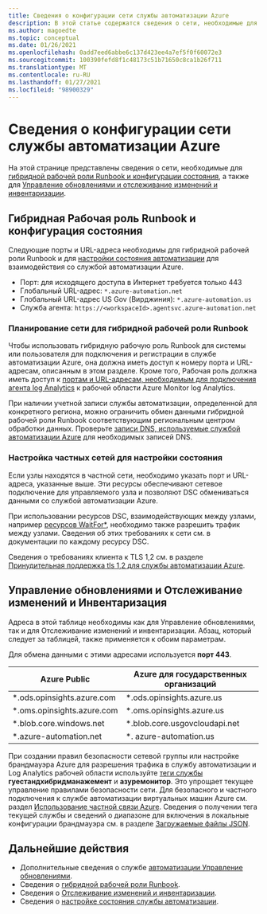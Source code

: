 ```yaml
---
title: Сведения о конфигурации сети службы автоматизации Azure
description: В этой статье содержатся сведения о сети, необходимые для настройки состояния службы автоматизации Azure, гибридной рабочей роли Runbook службы автоматизации Azure, Управление обновлениями, а также Отслеживание изменений и инвентаризации.
ms.author: magoedte
ms.topic: conceptual
ms.date: 01/26/2021
ms.openlocfilehash: 0add7eed6abbe6c137d423ee4a7ef5f0f60072e3
ms.sourcegitcommit: 100390fefd8f1c48173c51b71650c8ca1b26f711
ms.translationtype: MT
ms.contentlocale: ru-RU
ms.lasthandoff: 01/27/2021
ms.locfileid: "98900329"
---
```

# <a name="azure-automation-network-configuration-details"></a>Сведения о конфигурации сети службы автоматизации Azure

На этой странице представлены сведения о сети, необходимые для [гибридной рабочей роли Runbook и конфигурации состояния](#hybrid-runbook-worker-and-state-configuration), а также для [Управление обновлениями и отслеживание изменений и инвентаризации](#update-management-and-change-tracking-and-inventory).

## <a name="hybrid-runbook-worker-and-state-configuration"></a>Гибридная Рабочая роль Runbook и конфигурация состояния

Следующие порты и URL-адреса необходимы для гибридной рабочей роли Runbook и для [настройки состояния автоматизации](automation-dsc-overview.md) для взаимодействия со службой автоматизации Azure.

* Порт: для исходящего доступа в Интернет требуется только 443
* Глобальный URL-адрес: `*.azure-automation.net`
* Глобальный URL-адрес US Gov (Вирджиния): `*.azure-automation.us`
* Служба агента: `https://<workspaceId>.agentsvc.azure-automation.net`

### <a name="network-planning-for-hybrid-runbook-worker"></a>Планирование сети для гибридной рабочей роли Runbook

Чтобы использовать гибридную рабочую роль Runbook для системы или пользователя для подключения и регистрации в службе автоматизации Azure, она должна иметь доступ к номеру порта и URL-адресам, описанным в этом разделе. Кроме того, Рабочая роль должна иметь доступ к [портам и URL-адресам, необходимым для подключения агента log Analytics](../azure-monitor/platform/agent-windows.md) к рабочей области Azure Monitor log Analytics.

При наличии учетной записи службы автоматизации, определенной для конкретного региона, можно ограничить обмен данными гибридной рабочей роли Runbook соответствующим региональным центром обработки данных. Проверьте [записи DNS, используемые службой автоматизации Azure](how-to/automation-region-dns-records.md) для необходимых записей DNS.

### <a name="configuration-of-private-networks-for-state-configuration"></a>Настройка частных сетей для настройки состояния

Если узлы находятся в частной сети, необходимо указать порт и URL-адреса, указанные выше. Эти ресурсы обеспечивают сетевое подключение для управляемого узла и позволяют DSC обмениваться данными со службой автоматизации Azure.

При использовании ресурсов DSC, взаимодействующих между узлами, например [ресурсов WaitFor*](/powershell/scripting/dsc/reference/resources/windows/waitForAllResource), необходимо также разрешить трафик между узлами. Сведения об этих требованиях к сети см. в документации по каждому ресурсу DSC.

Сведения о требованиях клиента к TLS 1,2 см. в разделе [Принудительная поддержка tls 1,2 для службы автоматизации Azure](automation-managing-data.md#tls-12-enforcement-for-azure-automation).

## <a name="update-management-and-change-tracking-and-inventory"></a>Управление обновлениями и Отслеживание изменений и Инвентаризация

Адреса в этой таблице необходимы как для Управление обновлениями, так и для Отслеживание изменений и инвентаризации. Абзац, который следует за таблицей, также применяется к обоим параметрам.

Для обмена данными с этими адресами используется **порт 443**.

|Azure Public  |Azure для государственных организаций  |
|---------|---------|
|\*.ods.opinsights.azure.com    | \*.ods.opinsights.azure.us         |
|\*.oms.opinsights.azure.com     | \*.oms.opinsights.azure.us        |
|\*.blob.core.windows.net | \*.blob.core.usgovcloudapi.net|
|\*.azure-automation.net | \*. azure-automation.us|

При создании правил безопасности сетевой группы или настройке брандмауэра Azure для разрешения трафика в службу автоматизации и Log Analytics рабочей области используйте [теги службы](../virtual-network/service-tags-overview.md#available-service-tags) **гуестандхибридманажемент** и **азуремонитор**. Это упрощает текущее управление правилами безопасности сети. Для безопасного и частного подключения к службе автоматизации виртуальных машин Azure см. раздел [Использование частной связи Azure](./how-to/private-link-security.md). Сведения о получении тега текущей службы и сведений о диапазоне для включения в локальные конфигурации брандмауэра см. в разделе [Загружаемые файлы JSON](../virtual-network/service-tags-overview.md#discover-service-tags-by-using-downloadable-json-files).

## <a name="next-steps"></a>Дальнейшие действия

* Дополнительные сведения о службе [автоматизации Управление обновлениями](update-management\overview.md).
* Сведения о [гибридной рабочей роли Runbook](automation-hybrid-runbook-worker.md).
* Сведения о [Отслеживание изменений и инвентаризации](change-tracking\overview.md).
* Сведения о [настройке состояния службы автоматизации](automation-dsc-overview.md).
